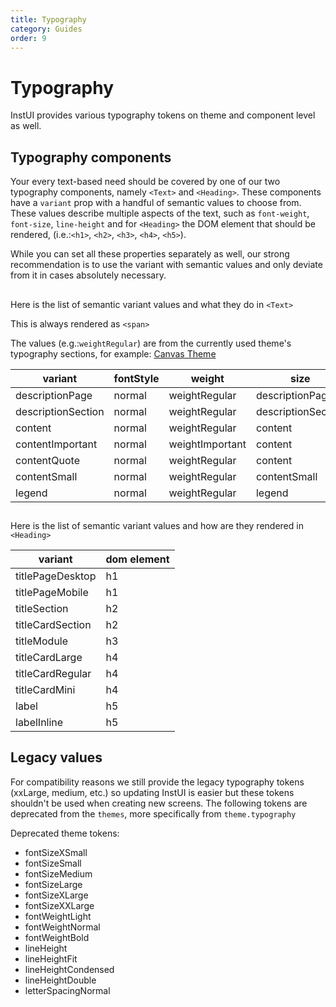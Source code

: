 ```yaml
---
title: Typography
category: Guides
order: 9
---
```


# Typography

InstUI provides various typography tokens on theme and component level as well.

## Typography components

Your every text-based need should be covered by one of our two typography components, namely `<Text>` and `<Heading>`.
These components have a `variant` prop with a handful of semantic values to choose from. These values describe multiple aspects of the text, such as `font-weight`, `font-size`, `line-height` and for `<Heading>` the DOM element that should be rendered, (i.e.:`<h1>`, `<h2>`, `<h3>`, `<h4>`, `<h5>`).

While you can set all these properties separately as well, our strong recommendation is to use the variant with semantic values and only deviate from it in cases absolutely necessary.

## <Text>

Here is the list of semantic variant values and what they do in `<Text>`

This is always rendered as `<span>`

The values (e.g.:`weightRegular`) are from the currently used theme's typography sections, for example:
[Canvas Theme](https://instructure.design/#canvas)

| variant            | fontStyle | weight          | size               | lineHeight    |
| ------------------ | --------- | --------------- | ------------------ | ------------- |
| descriptionPage    | normal    | weightRegular   | descriptionPage    | lineHeight150 |
| descriptionSection | normal    | weightRegular   | descriptionSection | lineHeight150 |
| content            | normal    | weightRegular   | content            | lineHeight150 |
| contentImportant   | normal    | weightImportant | content            | lineHeight150 |
| contentQuote       | normal    | weightRegular   | content            | lineHeight150 |
| contentSmall       | normal    | weightRegular   | contentSmall       | lineHeight150 |
| legend             | normal    | weightRegular   | legend             | lineHeight150 |

## <Heading>

Here is the list of semantic variant values and how are they rendered in `<Heading>`

| variant          | dom element |
| ---------------- | ----------- |
| titlePageDesktop | h1          |
| titlePageMobile  | h1          |
| titleSection     | h2          |
| titleCardSection | h2          |
| titleModule      | h3          |
| titleCardLarge   | h4          |
| titleCardRegular | h4          |
| titleCardMini    | h4          |
| label            | h5          |
| labelInline      | h5          |

## Legacy values

For compatibility reasons we still provide the legacy typography tokens (xxLarge, medium, etc.) so updating InstUI is easier but these tokens shouldn't be used when creating new screens. The following tokens are deprecated from the `themes`, more specifically from `theme.typography`

Deprecated theme tokens:

- fontSizeXSmall
- fontSizeSmall
- fontSizeMedium
- fontSizeLarge
- fontSizeXLarge
- fontSizeXXLarge
- fontWeightLight
- fontWeightNormal
- fontWeightBold
- lineHeight
- lineHeightFit
- lineHeightCondensed
- lineHeightDouble
- letterSpacingNormal
